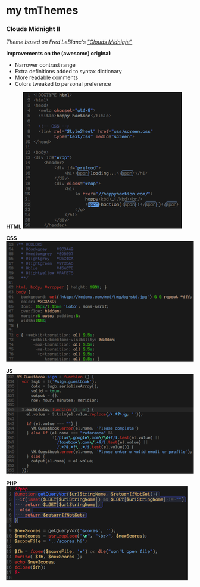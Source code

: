 # my tmThemes

### Clouds Midnight II
*Theme based on Fred LeBlanc's ["Clouds Midnight"](http://fredhq.com/projects/clouds/)*

**Improvements on the (awesome) original:**

* Narrower contrast range
* Extra definitions added to syntax dictionary
* More readable comments
* Colors tweaked to personal preference

**HTML**
![HTML screenshot](img/CMII-html.png)

**CSS**
![CSS screenshot](img/CMII-css.png)

**JS**
![JS screenshot](img/CMII-js.png)

**PHP**
![PHP screenshot](img/CMII-php.png)